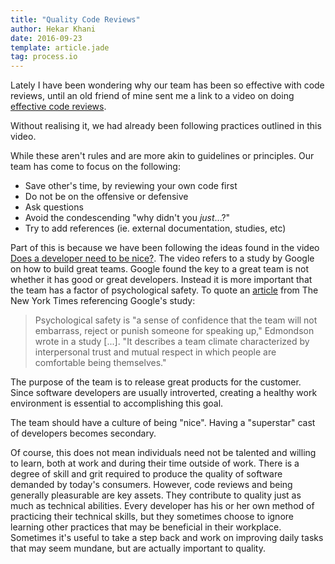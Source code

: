 ```yaml
---
title: "Quality Code Reviews"
author: Hekar Khani
date: 2016-09-23
template: article.jade
tag: process.io
---
```


Lately I have been wondering why our team has been so effective with code reviews, until
an old friend of mine sent me a link to a video on doing [effective code reviews](https://www.youtube.com/watch?v=PJjmw9TRB7s).

Without realising it, we had already been following practices outlined in this video.

<span class="more"></span>

While these aren't rules and are more akin to guidelines or principles. Our team has come to focus on the following:
* Save other's time, by reviewing your own code first
* Do not be on the offensive or defensive
* Ask questions
* Avoid the condescending "why didn't you _just_...?"
* Try to add references (ie. external documentation, studies, etc)

Part of this is because we have been following the ideas found in the video [Does a developer need to be nice?](https://www.youtube.com/watch?v=J9OpTNk0hYc). The video refers to a study by Google on how to build great teams. Google found the key to a great
team is not whether it has good or great developers. Instead it is more important that the team has a factor of psychological safety. To quote an [article](http://www.nytimes.com/2016/02/28/magazine/what-google-learned-from-its-quest-to-build-the-perfect-team.html) from The New York Times referencing Google's study:


> Psychological safety is "a sense of confidence that the team will not embarrass, reject or punish someone for speaking up," Edmondson wrote in a study [...]. "It describes a team climate characterized by interpersonal trust and mutual respect in which people are comfortable being themselves."

The purpose of the team is to release great products for the customer. Since software developers are usually introverted, creating a healthy work environment is essential to accomplishing this goal.

The team should have a culture of being "nice". Having a "superstar" cast of developers becomes secondary.

Of course, this does not mean individuals need not be talented and willing to learn, both at work and
during their time outside of work. There is a degree of skill and grit required to produce the quality of software demanded by today's consumers. However, code reviews and being generally pleasurable are
key assets. They contribute to quality just as much as technical abilities. Every developer has his or her own method
of practicing their technical skills, but they sometimes choose to ignore learning other practices that may be beneficial in their workplace. Sometimes it's useful to take a step back and work on improving daily tasks that may seem mundane, but are actually important to quality.
